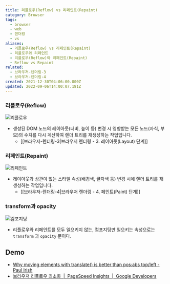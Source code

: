 ```yaml
---
title: 리플로우(Reflow) vs 리페인트(Repaint)
category: Browser
tags:
  - browser
  - web
  - 렌더링
  - vs
aliases:
  - 리플로우(Reflow) vs 리페인트(Repaint)
  - 리플로우와 리페인트
  - 리플로우(Reflow)와 리페인트(Repaint)
  - Reflow vs Repaint
related:
  - 브라우저-렌더링-3
  - 브라우저-렌더링-4
created: 2021-12-30T04:06:00.000Z
updated: 2022-09-06T14:00:07.181Z
---
```


### 리플로우(Reflow)

![리플로우](https://developers.google.com/web/fundamentals/performance/rendering/images/simplify-paint-complexity-and-reduce-paint-areas/frame.jpg)

- 생성된 DOM 노드의 레이아웃(너비, 높이 등) 변경 시 영향받는 모든 노드(자식, 부모)의 수치를 다시 계산하여 렌더 트리를 재생성하는 작업입니다.
  - [[브라우저-렌더링-3|브라우저 렌더링 - 3. 레이아웃(Layout) 단계]]

### 리페인트(Repaint)

![리페인트](https://developers.google.com/web/fundamentals/performance/rendering/images/simplify-paint-complexity-and-reduce-paint-areas/frame-no-layout.jpg)

- 레이아웃과 상관이 없는 스타일 속성(배경색, 글자색 등) 변경 시에 렌더 트리를 재생성하는 작업입니다.
  - [[브라우저-렌더링-4|브라우저 렌더링 - 4. 페인트(Paint) 단계]]

### transform과 opacity

![컴포지팅](https://developers.google.com/web/fundamentals/performance/rendering/images/stick-to-compositor-only-properties-and-manage-layer-count/frame-no-layout-paint.jpg?hl=ko)

- 리플로우와 리페인트를 모두 일으키지 않는, 컴포지팅만 일으키는 속성으로는 `transform` 과 `opacity` 뿐이다.

## Demo

- [Why moving elements with translate() is better than pos:abs top/left - Paul Irish](https://www.paulirish.com/2012/why-moving-elements-with-translate-is-better-than-posabs-topleft/)
- [브라우저 리플로우 최소화  |  PageSpeed Insights  |  Google Developers](https://developers.google.com/speed/docs/insights/browser-reflow?hl=ko)
